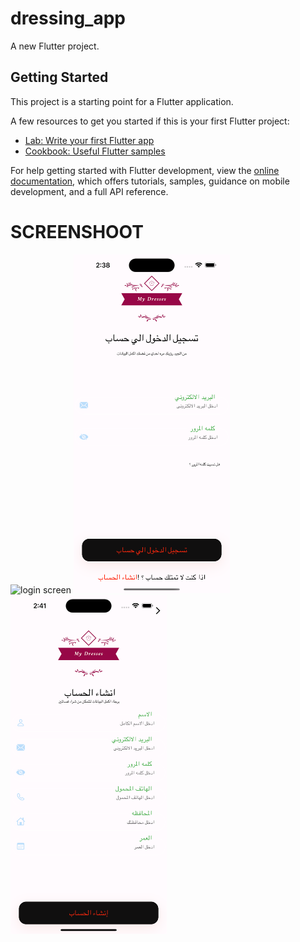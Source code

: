 # dressing_app

A new Flutter project.

## Getting Started

This project is a starting point for a Flutter application.

A few resources to get you started if this is your first Flutter project:

- [Lab: Write your first Flutter app](https://docs.flutter.dev/get-started/codelab)
- [Cookbook: Useful Flutter samples](https://docs.flutter.dev/cookbook)

For help getting started with Flutter development, view the
[online documentation](https://docs.flutter.dev/), which offers tutorials,
samples, guidance on mobile development, and a full API reference.

# SCREENSHOOT

<p>
<img src="https://github.com/mo7amed4522/dressing_app/assets/73290576/5f70a1de-20ad-4703-80b5-8e551bb5be27" alt="login screen" width = "250" >
<img src="https://github.com/mo7amed4522/dressing_app/blob/master/screenshot/Simulator%20Screenshot%20-%20iPhone%2014%20Pro%20Max%20-%202023-09-22%20at%2002.38.53.png" alt="login screen" width = "250" >
<img src="https://github.com/mo7amed4522/dressing_app/blob/master/screenshot/Simulator%20Screenshot%20-%20iPhone%2014%20Pro%20Max%20-%202023-09-22%20at%2002.41.43.png" alt="login screen" width = "250" >
</p>
